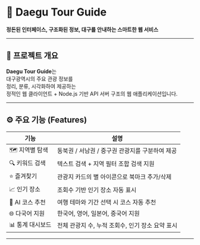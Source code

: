 # 🧭 Daegu Tour Guide  
**정돈된 인터페이스, 구조화된 정보, 대구를 안내하는 스마트한 웹 서비스**

---

## 📌 프로젝트 개요

**Daegu Tour Guide**는  
대구광역시의 주요 관광 정보를  
정리, 분류, 시각화하여 제공하는  
정적인 웹 클라이언트 + Node.js 기반 API 서버 구조의 웹 애플리케이션입니다.

---

## ⚙️ 주요 기능 (Features)

| 기능 | 설명 |
|------|------|
| 🗺 지역별 탐색 | 동북권 / 서남권 / 중구권 관광지를 구분하여 제공 |
| 🔍 키워드 검색 | 텍스트 검색 + 지역 필터 조합 검색 지원 |
| ⭐ 즐겨찾기 | 관광지 카드의 별 아이콘으로 북마크 추가/삭제 |
| 📈 인기 장소 | 조회수 기반 인기 장소 자동 표시 |
| 🧠 AI 코스 추천 | 여행 테마와 기간 선택 시 코스 자동 추천 |
| 🌐 다국어 지원 | 한국어, 영어, 일본어, 중국어 지원 |
| 📊 통계 대시보드 | 전체 관광지 수, 누적 조회수, 인기 장소 요약 표시 |

---
